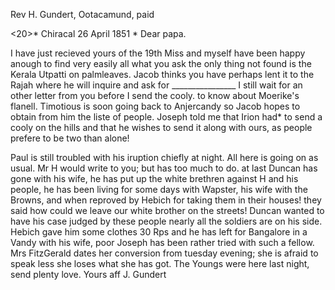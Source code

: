 Rev H. Gundert, Ootacamund, paid

<20>* Chiracal 26 April 1851
 <Saturday>*
Dear papa.

I have just recieved yours of the 19th Miss and myself have been happy anough to find very easily all what you ask the only thing not found is the Kerala Utpatti on palmleaves. Jacob thinks you have perhaps lent it to the Rajah where he will inquire and ask for ________________ I still wait for an other letter from you before I send the cooly. to know about Moerike's flanell. Timotious is soon going back to Anjercandy so Jacob hopes to obtain from him the liste of people. Joseph told me that Irion had* to send a cooly on the hills and that he wishes to send it along with ours, as people prefere to be two than alone!

Paul is still troubled with his iruption chiefly at night. All here is going on as usual. Mr H would write to you; but has too much to do. at last Duncan has gone with his wife, he has put up the white brethren against H and his people, he has been living for some days with Wapster, his wife with the Browns, and when reproved by Hebich for taking them in their houses! they said how could we leave our white brother on the streets! Duncan wanted to have his case judged by these people nearly all the soldiers are on his side. Hebich gave him some clothes 30 Rps and he has left for Bangalore in a Vandy with his wife, poor Joseph has been rather tried with such a fellow. Mrs FitzGerald dates her conversion from tuesday evening; she is afraid to speak less she loses what she has got. The Youngs were here last night, send plenty love.
 Yours aff J. Gundert

